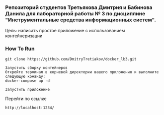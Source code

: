 ### Репозиторий студентов Третьякова Дмитрия и Бабинова Данила для лабораторной работы № 3 по дисциплине "Инструментальные средства информационных систем".

Цель: написать простое приложение с использованием контейнеризации

### How To Run
```
git clone https://github.com/DmitryTretiakov/docker_lb3.git
```
```
Запустить сборку контейнеров
Откройте терминал в корневой директории вашего приложения и выполните следующую команду:
docker-compose up -d
```
```
Запустить приложение

```
Перейти по ссылке
```
http://localhost:1234/
```
